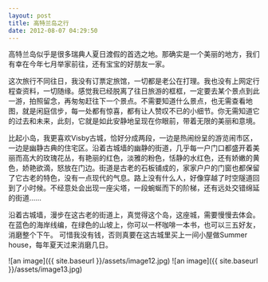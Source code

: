 ```yaml
---
layout: post
title: 高特兰岛之行
date: 2012-08-07 04:29:50
---
```




高特兰岛似乎是很多瑞典人夏日渡假的首选之地。那确实是一个美丽的地方，我们有幸在今年七月举家前往，还有宝宝的好朋友一家。

这次旅行不同往日，我没有订票定旅馆，一切都是老公在打理。我也没有上网定行程查资料，一切随缘。感觉我已经脱离了往日旅游的框框，一定要去某个景点到此一游，拍照留念，再匆匆赶往下一个景点。不需要知道什么景点，也无需查看地图，就是闲庭信步，每一处都有惊喜，都有让人赞叹不已的小细节。你无需知道它的过去和未来，此刻，它就是如此安静地呈现在你眼前，带着无限的美丽和意境。

比起小岛，我更喜欢Visby古城，恰好分成两段，一边是热闹纷呈的游览闹市区，一边是幽静古典的住宅区。沿着古城墙的幽静的街道，几乎每一户门口都盛开着美丽而高大的玫瑰花丛，有艳丽的红色，淡雅的粉色，恬静的水红色，还有娇嫩的黄色，娇艳欲滴，怒放在门边。街道是古老的石板铺成的，家家户户的门窗也都保留了它古老的特色，没有一点现代的气息。路上没有什么人，好像穿越了时空隧道回到了小时候。不经意处会出现一座尖塔，一段蜿蜒而下的阶梯，还有远处交错绵延的街道……

沿着古城墙，漫步在这古老的街道上，真觉得这个岛，这座城，需要慢慢去体会。在蓝色的海岸线编，在绿色的山坡上，你可以一杯咖啡一本书，也可以三五好友，消磨整个下午。
可惜我没有钱，否则真要在这古城里买上一间小屋做Summer house，每年夏天过来消磨几日。

![an image]({{ site.baseurl }}/assets/image12.jpg)
![an image]({{ site.baseurl }}/assets/image13.jpg)
